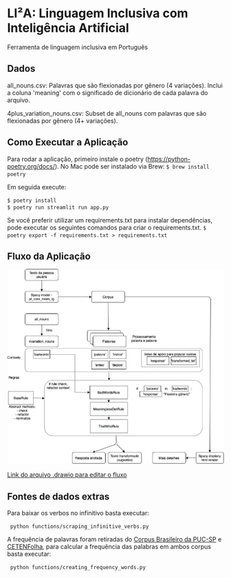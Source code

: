 # LI²A: Linguagem Inclusiva com Inteligência Artificial

Ferramenta de linguagem inclusiva em Português

## Dados
all_nouns.csv:
  Palavras que são flexionadas por gênero (4 variações). Inclui a coluna 'meaning' com o significado de dicionário de cada palavra do arquivo.

4plus_variation_nouns.csv:
  Subset de all_nouns com palavras que são flexionadas por gênero (4+ variações).


## Como Executar a Aplicação
Para rodar a aplicação, primeiro instale o poetry (https://python-poetry.org/docs/).
No Mac pode ser instalado via Brew:
`$ brew install poetry`

Em seguida execute:
```
$ poetry install
$ poetry run streamlit run app.py
```

Se você preferir utilizar um requirements.txt para instalar dependências, pode executar os seguintes comandos para criar o requirements.txt.
`$ poetry export -f requirements.txt > requirements.txt`


## Fluxo da Aplicação

<p align="center">
  <img src="img/LIA.jpg" width="600">
</p>

[Link do arquivo .drawio para editar o fluxo](https://drive.google.com/file/d/16eAe_DxUXD3WKhiTgltBbe9OE9i-_I7K/view?usp=sharing)

## Fontes de dados extras
Para baixar os verbos no infinitivo basta executar:
```
 python functions/scraping_infinitive_verbs.py
```

A frequência de palavras foram retiradas do [Corpus Brasileiro da PUC-SP](http://corpusbrasileiro.pucsp.br/cb/Acesso.html) e [CETENFolha](https://www.linguateca.pt/cetenfolha/), para calcular a frequência das palabras em ambos corpus basta executar:
```
 python functions/creating_frequency_words.py
```
